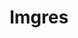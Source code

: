 ---
ee_id_thing: '4371'
site: '1'
type: '2'
inv_num: 2016-097
add_credit:
url: 2016-097-imgres
title: Imgres
year: '2016'
display_year: '2016'
medium: Chromogenic print
dims: 66 x 37.5 in
pitch:
ps:
live_url:
youtube:
https://github.com/coryarcangel/alu:
imgs: imgres-2016-097-digital-database-ih.jpg
subheading:
download:
commission:
related:
layout: things-i-made
---